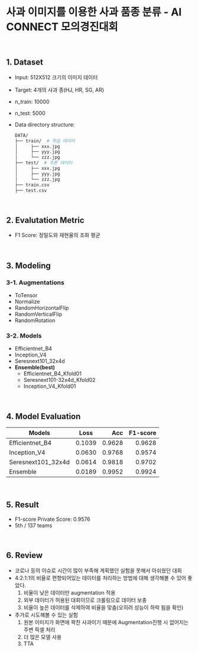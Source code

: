 # 사과 이미지를 이용한 사과 품종 분류 - AI CONNECT 모의경진대회

<br>

## 1. Dataset

- Input: 512X512 크기의 이미지 데이터
- Target: 4개의 사과 종(HJ, HR, SG, AR)
- n_train: 10000
- n_test: 5000
- Data directory structure:

    ```bash
    DATA/  
    ├── train/  # 학습 데이터
    │     ├── xxx.jpg
    │     ├── yyy.jpg
    │     └── zzz.jpg
    ├── test/  # 추론 데이터
    │     ├── xxx.jpg
    │     ├── yyy.jpg
    │     └── zzz.jpg
    ├── train.csv
    ├── test.csv 
    ```

<br>

## 2. Evalutation Metric

- F1 Score: 정밀도와 재현율의 조화 평균 <br>

<br>

## 3. Modeling

### 3-1. Augmentations
- ToTensor
- Normalize
- RandomHorizontalFlip
- RandomVerticalFlip
- RandomRotation

### 3-2. Models
- Efficientnet_B4
- Inception_V4
- Seresnext101_32x4d
- **Ensemble(best)**
    - Efficientnet_B4_Kfold01
    - Seresnext101-32x4d_Kfold02
    - Inception_V4_Kfold01
 
<br>

## 4. Model Evaluation

| Models        | Loss          | Acc        | F1-score    |
| ------------- |:-------------:| ----------:| -----------:|
| Efficientnet_B4      | 0.1039       |    0.9628 | 0.9628 |
| Inception_V4         | 0.0630       |    0.9768 | 0.9574 |        
| Seresnext101_32x4d   | 0.0614       |    0.9818 | 0.9702 |
| Ensemble             | 0.0189       |    0.9952 | 0.9924 |

<br>

## 5. Result
- F1-score Private Score: 0.9576
- 5th / 137 teams

<br>

## 6. Review
- 코로나 등의 이슈로 시간이 많이 부족해 계획했던 실험을 못해서 아쉬웠던 대회
- 4:2:1:1의 비율로 편향되어있는 데이터를 처리하는 방법에 대해 생각해볼 수 있어 좋았다.
    1. 비율이 낮은 데이터만 augmentation 적용
    2. 외부 데이터가 허용된 대회이므로 크롤링으로 데이터 보충
    3. 비율이 높은 데이터를 삭제하여 비율을 맞춤(오히려 성능이 하락 됨을 확인)
- 추가로 시도해볼 수 있는 실험
    1. 원본 이미지가 화면에 꽉찬 사과이기 때문에 Augmentation진행 시 없어지는 주변 픽셀 처리
    2. 더 많은 모델 사용
    3. TTA
